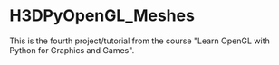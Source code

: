 # H3DPyOpenGL_Meshes
This is the fourth project/tutorial from the course "Learn OpenGL with Python for Graphics and Games". 
